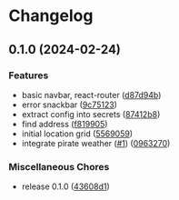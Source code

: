 # Changelog

## 0.1.0 (2024-02-24)


### Features

* basic navbar, react-router ([d87d94b](https://github.com/dwmkerr/tripweather/commit/d87d94b274d1c282aa01497f227e3929fea7bb91))
* error snackbar ([9c75123](https://github.com/dwmkerr/tripweather/commit/9c75123e30e3f664802b8370fe6a74fa3ba317c5))
* extract config into secrets ([87412b8](https://github.com/dwmkerr/tripweather/commit/87412b86023a51105eec9914e82e4fc187db0ed2))
* find address ([f819905](https://github.com/dwmkerr/tripweather/commit/f8199055e6dcfd4fd7273054b85d926d107709cf))
* initial location grid ([5569059](https://github.com/dwmkerr/tripweather/commit/55690595637aae2c9cf886988ceaf34690bd31ff))
* integrate pirate weather ([#1](https://github.com/dwmkerr/tripweather/issues/1)) ([0963270](https://github.com/dwmkerr/tripweather/commit/09632706170724538833e087c3f7d66c930db719))


### Miscellaneous Chores

* release 0.1.0 ([43608d1](https://github.com/dwmkerr/tripweather/commit/43608d16ce333cc354f734157a0336329502cdb9))
